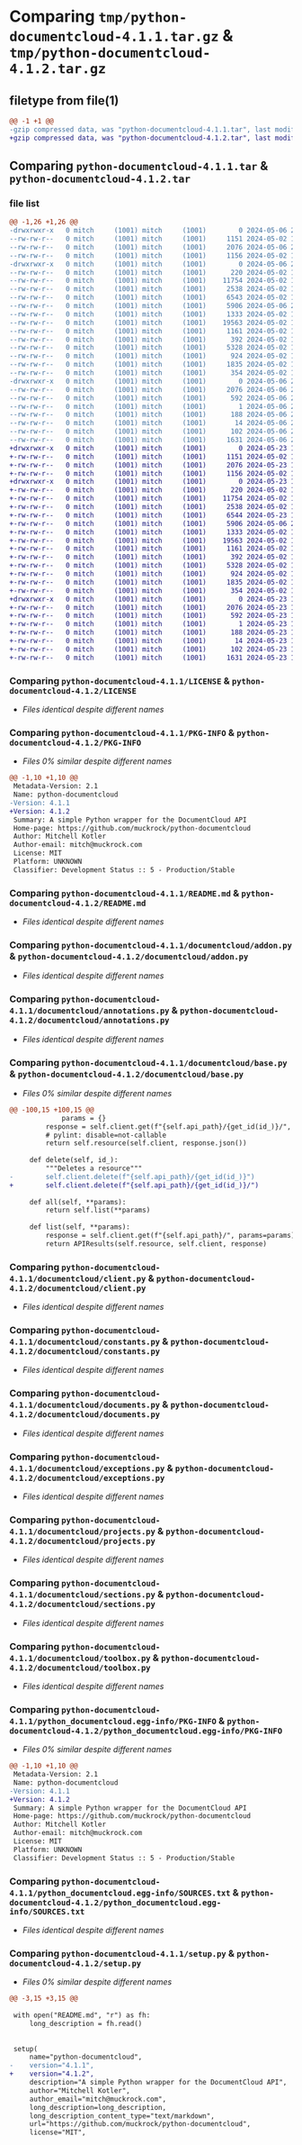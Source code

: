 # Comparing `tmp/python-documentcloud-4.1.1.tar.gz` & `tmp/python-documentcloud-4.1.2.tar.gz`

## filetype from file(1)

```diff
@@ -1 +1 @@
-gzip compressed data, was "python-documentcloud-4.1.1.tar", last modified: Mon May  6 20:22:24 2024, max compression
+gzip compressed data, was "python-documentcloud-4.1.2.tar", last modified: Thu May 23 16:19:47 2024, max compression
```

## Comparing `python-documentcloud-4.1.1.tar` & `python-documentcloud-4.1.2.tar`

### file list

```diff
@@ -1,26 +1,26 @@
-drwxrwxr-x   0 mitch     (1001) mitch     (1001)        0 2024-05-06 20:22:24.688792 python-documentcloud-4.1.1/
--rw-rw-r--   0 mitch     (1001) mitch     (1001)     1151 2024-05-02 13:57:15.000000 python-documentcloud-4.1.1/LICENSE
--rw-rw-r--   0 mitch     (1001) mitch     (1001)     2076 2024-05-06 20:22:24.688792 python-documentcloud-4.1.1/PKG-INFO
--rw-rw-r--   0 mitch     (1001) mitch     (1001)     1156 2024-05-02 13:57:15.000000 python-documentcloud-4.1.1/README.md
-drwxrwxr-x   0 mitch     (1001) mitch     (1001)        0 2024-05-06 20:22:24.684792 python-documentcloud-4.1.1/documentcloud/
--rw-rw-r--   0 mitch     (1001) mitch     (1001)      220 2024-05-02 13:57:15.000000 python-documentcloud-4.1.1/documentcloud/__init__.py
--rw-rw-r--   0 mitch     (1001) mitch     (1001)    11754 2024-05-02 13:57:15.000000 python-documentcloud-4.1.1/documentcloud/addon.py
--rw-rw-r--   0 mitch     (1001) mitch     (1001)     2538 2024-05-02 13:57:15.000000 python-documentcloud-4.1.1/documentcloud/annotations.py
--rw-rw-r--   0 mitch     (1001) mitch     (1001)     6543 2024-05-02 13:57:15.000000 python-documentcloud-4.1.1/documentcloud/base.py
--rw-rw-r--   0 mitch     (1001) mitch     (1001)     5906 2024-05-06 20:08:46.000000 python-documentcloud-4.1.1/documentcloud/client.py
--rw-rw-r--   0 mitch     (1001) mitch     (1001)     1333 2024-05-02 13:57:15.000000 python-documentcloud-4.1.1/documentcloud/constants.py
--rw-rw-r--   0 mitch     (1001) mitch     (1001)    19563 2024-05-02 13:57:15.000000 python-documentcloud-4.1.1/documentcloud/documents.py
--rw-rw-r--   0 mitch     (1001) mitch     (1001)     1161 2024-05-02 13:57:15.000000 python-documentcloud-4.1.1/documentcloud/exceptions.py
--rw-rw-r--   0 mitch     (1001) mitch     (1001)      392 2024-05-02 13:57:15.000000 python-documentcloud-4.1.1/documentcloud/organizations.py
--rw-rw-r--   0 mitch     (1001) mitch     (1001)     5328 2024-05-02 13:57:15.000000 python-documentcloud-4.1.1/documentcloud/projects.py
--rw-rw-r--   0 mitch     (1001) mitch     (1001)      924 2024-05-02 13:57:15.000000 python-documentcloud-4.1.1/documentcloud/sections.py
--rw-rw-r--   0 mitch     (1001) mitch     (1001)     1835 2024-05-02 13:57:15.000000 python-documentcloud-4.1.1/documentcloud/toolbox.py
--rw-rw-r--   0 mitch     (1001) mitch     (1001)      354 2024-05-02 13:57:15.000000 python-documentcloud-4.1.1/documentcloud/users.py
-drwxrwxr-x   0 mitch     (1001) mitch     (1001)        0 2024-05-06 20:22:24.688792 python-documentcloud-4.1.1/python_documentcloud.egg-info/
--rw-rw-r--   0 mitch     (1001) mitch     (1001)     2076 2024-05-06 20:22:24.000000 python-documentcloud-4.1.1/python_documentcloud.egg-info/PKG-INFO
--rw-rw-r--   0 mitch     (1001) mitch     (1001)      592 2024-05-06 20:22:24.000000 python-documentcloud-4.1.1/python_documentcloud.egg-info/SOURCES.txt
--rw-rw-r--   0 mitch     (1001) mitch     (1001)        1 2024-05-06 20:22:24.000000 python-documentcloud-4.1.1/python_documentcloud.egg-info/dependency_links.txt
--rw-rw-r--   0 mitch     (1001) mitch     (1001)      188 2024-05-06 20:22:24.000000 python-documentcloud-4.1.1/python_documentcloud.egg-info/requires.txt
--rw-rw-r--   0 mitch     (1001) mitch     (1001)       14 2024-05-06 20:22:24.000000 python-documentcloud-4.1.1/python_documentcloud.egg-info/top_level.txt
--rw-rw-r--   0 mitch     (1001) mitch     (1001)      102 2024-05-06 20:22:24.688792 python-documentcloud-4.1.1/setup.cfg
--rw-rw-r--   0 mitch     (1001) mitch     (1001)     1631 2024-05-06 20:19:36.000000 python-documentcloud-4.1.1/setup.py
+drwxrwxr-x   0 mitch     (1001) mitch     (1001)        0 2024-05-23 16:19:47.153760 python-documentcloud-4.1.2/
+-rw-rw-r--   0 mitch     (1001) mitch     (1001)     1151 2024-05-02 13:57:15.000000 python-documentcloud-4.1.2/LICENSE
+-rw-rw-r--   0 mitch     (1001) mitch     (1001)     2076 2024-05-23 16:19:47.153760 python-documentcloud-4.1.2/PKG-INFO
+-rw-rw-r--   0 mitch     (1001) mitch     (1001)     1156 2024-05-02 13:57:15.000000 python-documentcloud-4.1.2/README.md
+drwxrwxr-x   0 mitch     (1001) mitch     (1001)        0 2024-05-23 16:19:47.153760 python-documentcloud-4.1.2/documentcloud/
+-rw-rw-r--   0 mitch     (1001) mitch     (1001)      220 2024-05-02 13:57:15.000000 python-documentcloud-4.1.2/documentcloud/__init__.py
+-rw-rw-r--   0 mitch     (1001) mitch     (1001)    11754 2024-05-02 13:57:15.000000 python-documentcloud-4.1.2/documentcloud/addon.py
+-rw-rw-r--   0 mitch     (1001) mitch     (1001)     2538 2024-05-02 13:57:15.000000 python-documentcloud-4.1.2/documentcloud/annotations.py
+-rw-rw-r--   0 mitch     (1001) mitch     (1001)     6544 2024-05-23 16:14:23.000000 python-documentcloud-4.1.2/documentcloud/base.py
+-rw-rw-r--   0 mitch     (1001) mitch     (1001)     5906 2024-05-06 20:08:46.000000 python-documentcloud-4.1.2/documentcloud/client.py
+-rw-rw-r--   0 mitch     (1001) mitch     (1001)     1333 2024-05-02 13:57:15.000000 python-documentcloud-4.1.2/documentcloud/constants.py
+-rw-rw-r--   0 mitch     (1001) mitch     (1001)    19563 2024-05-02 13:57:15.000000 python-documentcloud-4.1.2/documentcloud/documents.py
+-rw-rw-r--   0 mitch     (1001) mitch     (1001)     1161 2024-05-02 13:57:15.000000 python-documentcloud-4.1.2/documentcloud/exceptions.py
+-rw-rw-r--   0 mitch     (1001) mitch     (1001)      392 2024-05-02 13:57:15.000000 python-documentcloud-4.1.2/documentcloud/organizations.py
+-rw-rw-r--   0 mitch     (1001) mitch     (1001)     5328 2024-05-02 13:57:15.000000 python-documentcloud-4.1.2/documentcloud/projects.py
+-rw-rw-r--   0 mitch     (1001) mitch     (1001)      924 2024-05-02 13:57:15.000000 python-documentcloud-4.1.2/documentcloud/sections.py
+-rw-rw-r--   0 mitch     (1001) mitch     (1001)     1835 2024-05-02 13:57:15.000000 python-documentcloud-4.1.2/documentcloud/toolbox.py
+-rw-rw-r--   0 mitch     (1001) mitch     (1001)      354 2024-05-02 13:57:15.000000 python-documentcloud-4.1.2/documentcloud/users.py
+drwxrwxr-x   0 mitch     (1001) mitch     (1001)        0 2024-05-23 16:19:47.153760 python-documentcloud-4.1.2/python_documentcloud.egg-info/
+-rw-rw-r--   0 mitch     (1001) mitch     (1001)     2076 2024-05-23 16:19:47.000000 python-documentcloud-4.1.2/python_documentcloud.egg-info/PKG-INFO
+-rw-rw-r--   0 mitch     (1001) mitch     (1001)      592 2024-05-23 16:19:47.000000 python-documentcloud-4.1.2/python_documentcloud.egg-info/SOURCES.txt
+-rw-rw-r--   0 mitch     (1001) mitch     (1001)        1 2024-05-23 16:19:47.000000 python-documentcloud-4.1.2/python_documentcloud.egg-info/dependency_links.txt
+-rw-rw-r--   0 mitch     (1001) mitch     (1001)      188 2024-05-23 16:19:47.000000 python-documentcloud-4.1.2/python_documentcloud.egg-info/requires.txt
+-rw-rw-r--   0 mitch     (1001) mitch     (1001)       14 2024-05-23 16:19:47.000000 python-documentcloud-4.1.2/python_documentcloud.egg-info/top_level.txt
+-rw-rw-r--   0 mitch     (1001) mitch     (1001)      102 2024-05-23 16:19:47.153760 python-documentcloud-4.1.2/setup.cfg
+-rw-rw-r--   0 mitch     (1001) mitch     (1001)     1631 2024-05-23 16:15:19.000000 python-documentcloud-4.1.2/setup.py
```

### Comparing `python-documentcloud-4.1.1/LICENSE` & `python-documentcloud-4.1.2/LICENSE`

 * *Files identical despite different names*

### Comparing `python-documentcloud-4.1.1/PKG-INFO` & `python-documentcloud-4.1.2/PKG-INFO`

 * *Files 0% similar despite different names*

```diff
@@ -1,10 +1,10 @@
 Metadata-Version: 2.1
 Name: python-documentcloud
-Version: 4.1.1
+Version: 4.1.2
 Summary: A simple Python wrapper for the DocumentCloud API
 Home-page: https://github.com/muckrock/python-documentcloud
 Author: Mitchell Kotler
 Author-email: mitch@muckrock.com
 License: MIT
 Platform: UNKNOWN
 Classifier: Development Status :: 5 - Production/Stable
```

### Comparing `python-documentcloud-4.1.1/README.md` & `python-documentcloud-4.1.2/README.md`

 * *Files identical despite different names*

### Comparing `python-documentcloud-4.1.1/documentcloud/addon.py` & `python-documentcloud-4.1.2/documentcloud/addon.py`

 * *Files identical despite different names*

### Comparing `python-documentcloud-4.1.1/documentcloud/annotations.py` & `python-documentcloud-4.1.2/documentcloud/annotations.py`

 * *Files identical despite different names*

### Comparing `python-documentcloud-4.1.1/documentcloud/base.py` & `python-documentcloud-4.1.2/documentcloud/base.py`

 * *Files 0% similar despite different names*

```diff
@@ -100,15 +100,15 @@
             params = {}
         response = self.client.get(f"{self.api_path}/{get_id(id_)}/", params=params)
         # pylint: disable=not-callable
         return self.resource(self.client, response.json())
 
     def delete(self, id_):
         """Deletes a resource"""
-        self.client.delete(f"{self.api_path}/{get_id(id_)}")
+        self.client.delete(f"{self.api_path}/{get_id(id_)}/")
 
     def all(self, **params):
         return self.list(**params)
 
     def list(self, **params):
         response = self.client.get(f"{self.api_path}/", params=params)
         return APIResults(self.resource, self.client, response)
```

### Comparing `python-documentcloud-4.1.1/documentcloud/client.py` & `python-documentcloud-4.1.2/documentcloud/client.py`

 * *Files identical despite different names*

### Comparing `python-documentcloud-4.1.1/documentcloud/constants.py` & `python-documentcloud-4.1.2/documentcloud/constants.py`

 * *Files identical despite different names*

### Comparing `python-documentcloud-4.1.1/documentcloud/documents.py` & `python-documentcloud-4.1.2/documentcloud/documents.py`

 * *Files identical despite different names*

### Comparing `python-documentcloud-4.1.1/documentcloud/exceptions.py` & `python-documentcloud-4.1.2/documentcloud/exceptions.py`

 * *Files identical despite different names*

### Comparing `python-documentcloud-4.1.1/documentcloud/projects.py` & `python-documentcloud-4.1.2/documentcloud/projects.py`

 * *Files identical despite different names*

### Comparing `python-documentcloud-4.1.1/documentcloud/sections.py` & `python-documentcloud-4.1.2/documentcloud/sections.py`

 * *Files identical despite different names*

### Comparing `python-documentcloud-4.1.1/documentcloud/toolbox.py` & `python-documentcloud-4.1.2/documentcloud/toolbox.py`

 * *Files identical despite different names*

### Comparing `python-documentcloud-4.1.1/python_documentcloud.egg-info/PKG-INFO` & `python-documentcloud-4.1.2/python_documentcloud.egg-info/PKG-INFO`

 * *Files 0% similar despite different names*

```diff
@@ -1,10 +1,10 @@
 Metadata-Version: 2.1
 Name: python-documentcloud
-Version: 4.1.1
+Version: 4.1.2
 Summary: A simple Python wrapper for the DocumentCloud API
 Home-page: https://github.com/muckrock/python-documentcloud
 Author: Mitchell Kotler
 Author-email: mitch@muckrock.com
 License: MIT
 Platform: UNKNOWN
 Classifier: Development Status :: 5 - Production/Stable
```

### Comparing `python-documentcloud-4.1.1/python_documentcloud.egg-info/SOURCES.txt` & `python-documentcloud-4.1.2/python_documentcloud.egg-info/SOURCES.txt`

 * *Files identical despite different names*

### Comparing `python-documentcloud-4.1.1/setup.py` & `python-documentcloud-4.1.2/setup.py`

 * *Files 0% similar despite different names*

```diff
@@ -3,15 +3,15 @@
 
 with open("README.md", "r") as fh:
     long_description = fh.read()
 
 
 setup(
     name="python-documentcloud",
-    version="4.1.1",
+    version="4.1.2",
     description="A simple Python wrapper for the DocumentCloud API",
     author="Mitchell Kotler",
     author_email="mitch@muckrock.com",
     long_description=long_description,
     long_description_content_type="text/markdown",
     url="https://github.com/muckrock/python-documentcloud",
     license="MIT",
```

